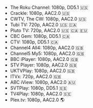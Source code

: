 * The Roku Channel: 1080p, DD5.1 :us:
* Crackle: 1080p, AAC2.0 :us:
* CWTV, The CW: 1080p, AAC2.0 :us:
* Tubi TV: 720p,  AAC2.0 :us: :canada:
* Pluto TV: 720p,  AAC2.0 :us: :canada: :eu:
* CBC Gem: 1080p, DD5.1 :canada:
* CTV: 1080p, DD5.1 :canada:
* Channel4 All4: 1080p, AAC2.0 :uk:
* Channel5 My5: 1080p, AAC2.0 :uk:
* BBC iPlayer: 1080p, AAC2.0 :uk:
* STV Player: 1080p, AAC2.0 :uk:
* UKTVPlay: 1080p, AAC2.0 :uk:
* ITVx: 720p,  AAC2.0 :uk:
* ABC iView: 1080p, AAC2.0 :australia:
* SVTPlay: 1080p, DD5.1 :sweden:
* TV4Play: 1080p, AAC2.0 :sweden:
* Plex.tv: 1080p, AAC2.0 :earth_americas: